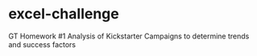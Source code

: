 # excel-challenge
GT Homework #1 Analysis of Kickstarter Campaigns to determine trends and success factors

